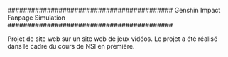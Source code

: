 ##########################################
    Genshin Impact Fanpage Simulation
##########################################

Projet de site web sur un site web de jeux vidéos. Le projet a été réalisé dans le cadre du cours de NSI en première.
